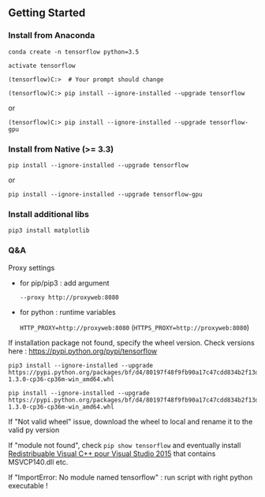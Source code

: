 ## Getting Started

### Install from Anaconda

    conda create -n tensorflow python=3.5

    activate tensorflow

    (tensorflow)C:>  # Your prompt should change 

    (tensorflow)C:> pip install --ignore-installed --upgrade tensorflow

or

    (tensorflow)C:> pip install --ignore-installed --upgrade tensorflow-gpu

### Install from Native (>= 3.3)

    pip install --ignore-installed --upgrade tensorflow

or

    pip install --ignore-installed --upgrade tensorflow-gpu

### Install additional libs
    pip3 install matplotlib

### Q&A
Proxy settings

- for pip/pip3 : add argument

     `--proxy http://proxyweb:8080`
- for python : runtime variables 

    `HTTP_PROXY=http://proxyweb:8080`
    (`HTTPS_PROXY=http://proxyweb:8080`) 

If installation package not found, specify the wheel version.
Check versions here :
https://pypi.python.org/pypi/tensorflow

    pip3 install --ignore-installed --upgrade https://pypi.python.org/packages/bf/d4/80197f48f9fb90a17c47cdd834b2f13d5f714f26e8ed5c77069d57aa3ecb/tensorflow-1.3.0-cp36-cp36m-win_amd64.whl

    pip install --ignore-installed --upgrade https://pypi.python.org/packages/bf/d4/80197f48f9fb90a17c47cdd834b2f13d5f714f26e8ed5c77069d57aa3ecb/tensorflow-1.3.0-cp36-cp36m-win_amd64.whl

If "Not valid wheel" issue, download the wheel to local and rename it to the valid py version

If "module not found", check `pip show tensorflow` and eventually install [Redistribuable Visual C++ pour Visual Studio 2015](https://www.microsoft.com/fr-FR/download/details.aspx?id=48145) that contains MSVCP140.dll etc.

If "ImportError: No module named tensorflow" : run script with right python executable !